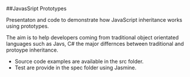 ##JavasSript Prototypes

Presentaton and code to demonstrate how JavaScript inheritance works using prototypes. 

The aim is to help developers coming from traditional object orientated languages such as Javs, C# the major differnces between traditional and protoype inheritance.

* Source code examples are available in the src folder.
* Test are provide in the spec folder using Jasmine.


